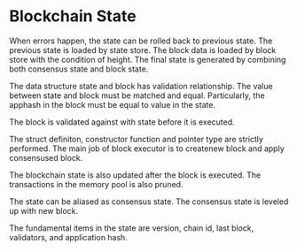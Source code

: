 # Blockchain State

When errors happen, the state can be rolled back to previous state. The previous state is loaded by state store. The block data is loaded by block store with the condition of height. The final state is generated by combining both consensus state and block state.

The data structure state and block has validation relationship. The value between state and block must be matched and equal. Particularly, the apphash in the block must be equal to value in the state.

The block is validated against with state before it is executed.

The struct definiton, constructor function and pointer type are strictly performed. The main job of block executor is to createnew block and apply consensused block.

The blockchain state is also updated after the block is executed. The transactions in the memory pool is also pruned.

The state can be aliased as consensus state. The consensus state is leveled up with new block.

The fundamental items in the state are version, chain id, last block, validators, and application hash.
